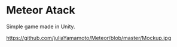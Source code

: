 # Meteor Atack

Simple game made in Unity. 

https://github.com/juliaYamamoto/Meteor/blob/master/Mockup.jpg

